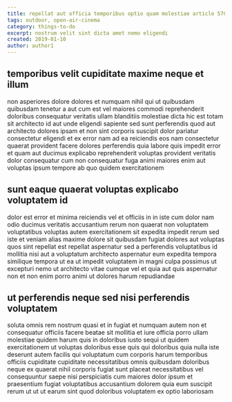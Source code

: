 ```yaml
---
title: repellat aut officia temporibus optio quam molestiae article 5707
tags: outdoor, open-air-cinema
category: things-to-do
excerpt: nostrum velit sint dicta amet nemo eligendi
created: 2019-01-10
author: author1
---
```


## temporibus velit cupiditate maxime neque et illum

non asperiores dolore dolores et numquam nihil qui ut quibusdam quibusdam tenetur a aut cum est vel maiores commodi reprehenderit doloribus consequatur veritatis ullam blanditiis molestiae dicta hic est totam sit architecto id aut unde eligendi sapiente sed sunt perferendis quod aut architecto dolores ipsam et non sint corporis suscipit dolor pariatur consectetur eligendi et ex error nam ad ea reiciendis eos nam consectetur quaerat provident facere dolores perferendis quia labore quis impedit error et quam aut ducimus explicabo reprehenderit voluptas provident veritatis dolor consequatur cum non consequatur fuga animi maiores enim aut voluptas ipsum tempore ab quo quidem exercitationem

## sunt eaque quaerat voluptas explicabo voluptatem id

dolor est error et minima reiciendis vel et officiis in in iste cum dolor nam odio ducimus veritatis accusantium rerum non quaerat non voluptatem voluptatibus voluptas autem exercitationem sit expedita impedit rerum sed iste et veniam alias maxime dolore sit quibusdam fugiat dolores aut voluptas quos sint repellat est repellat aspernatur sed a perferendis voluptatibus id mollitia nisi aut a voluptatum architecto aspernatur eum expedita tempora similique tempora ut ea ut impedit voluptatem in magni culpa possimus ut excepturi nemo ut architecto vitae cumque vel et quia aut quis aspernatur non et non enim porro animi ut dolores harum repudiandae

## ut perferendis neque sed nisi perferendis voluptatem

soluta omnis rem nostrum quasi et in fugiat et numquam autem non et consequatur officiis facere beatae sit mollitia et iure officia porro ullam molestiae quidem harum quis in doloribus iusto sequi ut quidem exercitationem ut voluptas doloribus esse quis qui doloribus quia nulla iste deserunt autem facilis qui voluptatum cum corporis harum temporibus officiis cupiditate cupiditate necessitatibus omnis quibusdam doloribus neque ex quaerat nihil corporis fugiat sunt placeat necessitatibus vel consequuntur saepe nisi perspiciatis cum maiores dolor ipsum et praesentium fugiat voluptatibus accusantium dolorem quia eum suscipit rerum ut ut ut earum sint quod doloribus voluptatem ex optio laboriosam
